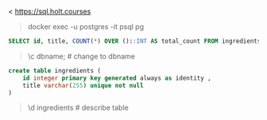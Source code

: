< https://sql.holt.courses

> docker exec  -u postgres -it psql   pg

```sql
SELECT id, title, COUNT(*) OVER ()::INT AS total_count FROM ingredients;
```

> \c dbname; # change to dbname

```sql
create table ingredients (
    id integer primary key generated always as identity ,
    title varchar(255) unique not null
)

```

> \d ingredients # describe table
